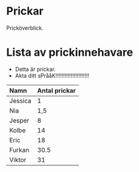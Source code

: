 # Prickar
Pricköverblick.

# Lista av prickinnehavare

- Detta är prickar.
- Akta ditt sPrååK!!!!!!!!!!!!!!!!!!!!!!

| Namn | Antal prickar |
|:-----|:---------|
| Jessica | 1 |
| Nia | 1,5 |
| Jesper | 8 |
| Kolbe | 14 |
| Eric | 18 |
| Furkan | 30.5 |
| Viktor | 31 |
